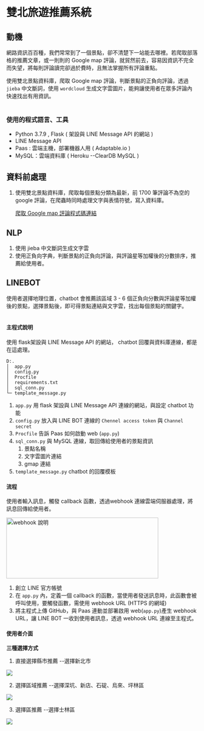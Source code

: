 # 雙北旅遊推薦系統
## 動機

網路資訊百百種，我們常常到了一個景點，卻不清楚下一站能去哪裡。若爬取部落格的推薦文章，或一則則的 Google map 評論，就貿然前去，容易因資訊不完全而失望，將每則評論讀完卻過於費時，且無法掌握所有評論重點。

使用雙北景點資料庫，爬取 Google map 評論，判斷景點的正負向評論，透過 `jieba` 中文斷詞，使用 `wordcloud` 生成文字雲圖片，能夠讓使用者在眾多評論內快速找出有用資訊。
</br></br>

### 使用的程式語言、工具
- Python 3.7.9 , Flask ( 架設與 LINE Message API 的網站 )
- LINE Message API
- Paas : 雲端主機，部署機器人用 ( Adaptable.io )
- MySQL：雲端資料庫 ( Heroku --ClearDB MySQL )

## 資料前處理
1. 使用雙北景點資料庫，爬取每個景點分類為最新，前 1700 筆評論不為空的 google 評論，在爬蟲時同時處理文字與表情符號，寫入資料庫。
    
    [爬取 Google map 評論程式碼連結](https://colab.research.google.com/drive/15nG7SovZizJstNjHAIyxPERWrnSPVH6w?usp=share_link)

## NLP
1. 使用 jieba 中文斷詞生成文字雲
2. 使用正負向字典，判斷景點的正負向評論，與評論星等加權後的分數排序，推薦給使用者。

## LINEBOT
使用者選擇地理位置，chatbot 會推薦該區域 3 - 6 個正負向分數與評論星等加權後的景點，選擇景點後，即可得景點連結與文字雲，找出每個景點的關鍵字。
</br></br>
#### 主程式說明
使用 flask架設與 LINE Message API 的網站， chatbot 回覆與資料庫連線，都是在這處理。
```!
D:.
│  app.py  
│  config.py
│  Procfile
│  requirements.txt
│  sql_conn.py
└─ template_message.py
```
1. `app.py` 用 flask 架設與 LINE Message API 連線的網站，與設定 chatbot 功能
2. `config.py` 放入與 LINE BOT 連線的 `Chennel access token` 與 `Channel secret`
3. `Procfile`  告訴 Paas 如何啟動 web (`app.py`)
4. `sql_conn.py` 與 MySQL 連線，取回傳給使用者的景點資訊
    1. 景點名稱
    2. 文字雲圖片連結
    3. gmap 連結
5. `template_message.py` chatbot 的回覆模板

#### 流程
使用者輸入訊息，觸發 callback 函數，透過webhook 連線雲端伺服器處理，將訊息回傳給使用者。

<img src="https://i.imgur.com/pOChUNF.png" width = "400" height = "160" alt="webhook 說明" align=center />


1. 創立 LINE 官方帳號
2. 在 `app.py` 內，定義一個 callback 的函數，當使用者發送訊息時，此函數會被呼叫使用，要觸發函數，需使用 webhook URL (HTTPS 的網域)
3. 將主程式上傳 GitHub，與 Paas 連動並部署啟用 web(`app.py`)產生 webhook URL，讓 LINE BOT 一收到使用者訊息，透過 webhook URL 連線至主程式。

#### 使用者介面
**三種選擇方式**
1. 直接選擇縣市推薦 --選擇新北市

![](https://i.imgur.com/R0jbCHt.gif)

2. 選擇區域推薦 --選擇深坑、新店、石碇、烏來、坪林區

![](https://i.imgur.com/L1N0VK7.gif)

3. 選擇區推薦 --選擇士林區

![](https://i.imgur.com/YQwTRZM.gif)


